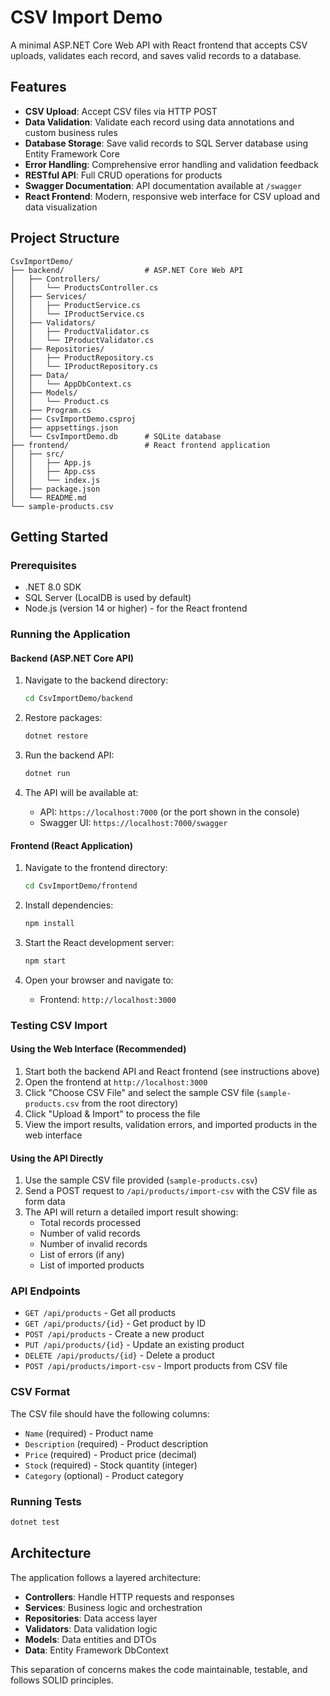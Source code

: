    # CSV Import Demo

A minimal ASP.NET Core Web API with React frontend that accepts CSV uploads, validates each record, and saves valid records to a database.

## Features

- **CSV Upload**: Accept CSV files via HTTP POST
- **Data Validation**: Validate each record using data annotations and custom business rules
- **Database Storage**: Save valid records to SQL Server database using Entity Framework Core
- **Error Handling**: Comprehensive error handling and validation feedback
- **RESTful API**: Full CRUD operations for products
- **Swagger Documentation**: API documentation available at `/swagger`
- **React Frontend**: Modern, responsive web interface for CSV upload and data visualization

## Project Structure

```
CsvImportDemo/
├── backend/                  # ASP.NET Core Web API
│   ├── Controllers/
│   │   └── ProductsController.cs
│   ├── Services/
│   │   ├── ProductService.cs
│   │   └── IProductService.cs
│   ├── Validators/
│   │   ├── ProductValidator.cs
│   │   └── IProductValidator.cs
│   ├── Repositories/
│   │   ├── ProductRepository.cs
│   │   └── IProductRepository.cs
│   ├── Data/
│   │   └── AppDbContext.cs
│   ├── Models/
│   │   └── Product.cs
│   ├── Program.cs
│   ├── CsvImportDemo.csproj
│   ├── appsettings.json
│   └── CsvImportDemo.db      # SQLite database
├── frontend/                 # React frontend application
│   ├── src/
│   │   ├── App.js
│   │   ├── App.css
│   │   └── index.js
│   ├── package.json
│   └── README.md
└── sample-products.csv
```

## Getting Started

### Prerequisites

- .NET 8.0 SDK
- SQL Server (LocalDB is used by default)
- Node.js (version 14 or higher) - for the React frontend

### Running the Application

#### Backend (ASP.NET Core API)

1. Navigate to the backend directory:
   ```bash
   cd CsvImportDemo/backend
   ```

2. Restore packages:
   ```bash
   dotnet restore
   ```

3. Run the backend API:
   ```bash
   dotnet run
   ```

4. The API will be available at:
   - API: `https://localhost:7000` (or the port shown in the console)
   - Swagger UI: `https://localhost:7000/swagger`

#### Frontend (React Application)

1. Navigate to the frontend directory:
   ```bash
   cd CsvImportDemo/frontend
   ```

2. Install dependencies:
   ```bash
   npm install
   ```

3. Start the React development server:
   ```bash
   npm start
   ```

4. Open your browser and navigate to:
   - Frontend: `http://localhost:3000`

### Testing CSV Import

#### Using the Web Interface (Recommended)

1. Start both the backend API and React frontend (see instructions above)
2. Open the frontend at `http://localhost:3000`
3. Click "Choose CSV File" and select the sample CSV file (`sample-products.csv` from the root directory)
4. Click "Upload & Import" to process the file
5. View the import results, validation errors, and imported products in the web interface

#### Using the API Directly

1. Use the sample CSV file provided (`sample-products.csv`)
2. Send a POST request to `/api/products/import-csv` with the CSV file as form data
3. The API will return a detailed import result showing:
   - Total records processed
   - Number of valid records
   - Number of invalid records
   - List of errors (if any)
   - List of imported products

### API Endpoints

- `GET /api/products` - Get all products
- `GET /api/products/{id}` - Get product by ID
- `POST /api/products` - Create a new product
- `PUT /api/products/{id}` - Update an existing product
- `DELETE /api/products/{id}` - Delete a product
- `POST /api/products/import-csv` - Import products from CSV file

### CSV Format

The CSV file should have the following columns:
- `Name` (required) - Product name
- `Description` (required) - Product description
- `Price` (required) - Product price (decimal)
- `Stock` (required) - Stock quantity (integer)
- `Category` (optional) - Product category

### Running Tests

```bash
dotnet test
```

## Architecture

The application follows a layered architecture:

- **Controllers**: Handle HTTP requests and responses
- **Services**: Business logic and orchestration
- **Repositories**: Data access layer
- **Validators**: Data validation logic
- **Models**: Data entities and DTOs
- **Data**: Entity Framework DbContext

This separation of concerns makes the code maintainable, testable, and follows SOLID principles.
